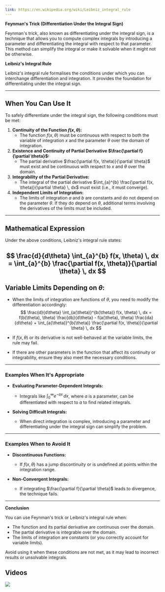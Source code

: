 ```yaml
---
link: https://en.wikipedia.org/wiki/Leibniz_integral_rule
---
```

**Feynman's Trick (Differentiation Under the Integral Sign)**

Feynman's trick, also known as differentiating under the integral sign, is a technique that allows you to compute complex integrals by introducing a parameter and differentiating the integral with respect to that parameter. This method can simplify the integral or make it solvable when it might not be otherwise.

**Leibniz's Integral Rule**

Leibniz's integral rule formalises the conditions under which you can interchange differentiation and integration. It provides the foundation for differentiating under the integral sign.

---
## **When You Can Use It**

To safely differentiate under the integral sign, the following conditions must be met:

1. **Continuity of the Function $f(x, \theta)$:**
   - The function $f(x, \theta)$ must be continuous with respect to both the variable of integration $x$ and the parameter $\theta$ over the domain of integration.
2. **Existence and Continuity of Partial Derivative $\frac{\partial f}{\partial \theta}$:**
   - The partial derivative $\frac{\partial f(x, \theta)}{\partial \theta}$ must exist and be continuous with respect to $x$ and $\theta$ over the domain.
3. **Integrability of the Partial Derivative:**
   - The integral of the partial derivative $\int_{a}^{b} \frac{\partial f(x, \theta)}{\partial \theta} \, dx$ must exist (i.e., it must converge).
4. **Independent Limits of Integration:**
   - The limits of integration $a$ and $b$ are constants and do not depend on the parameter $\theta$. If they do depend on $\theta$, additional terms involving the derivatives of the limits must be included.

---
## **Mathematical Expression**
Under the above conditions, Leibniz's integral rule states:

$$
\frac{d}{d\theta} \int_{a}^{b} f(x, \theta) \, dx = \int_{a}^{b} \frac{\partial f(x, \theta)}{\partial \theta} \, dx
$$
---

##  **Variable Limits Depending on $\theta$:**
   - When the limits of integration are functions of $\theta$, you need to modify the differentiation accordingly:
   $$
     \frac{d}{d\theta} \int_{a(\theta)}^{b(\theta)} f(x, \theta) \, dx = f(b(\theta), \theta) \frac{db}{d\theta} - f(a(\theta), \theta) \frac{da}{d\theta} + \int_{a(\theta)}^{b(\theta)} \frac{\partial f(x, \theta)}{\partial \theta} \, dx
     $$

 - If $f(x, \theta)$ or its derivative is not well-behaved at the variable limits, the rule may fail.
- If there are other parameters in the function that affect its continuity or integrability, ensure they also meet the necessary conditions.

---
### **Examples When It's Appropriate**

- **Evaluating Parameter-Dependent Integrals:**

  - Integrals like $\int_{0}^{\infty} e^{-ax} \, dx$, where $a$ is a parameter, can be differentiated with respect to $a$ to find related integrals.

- **Solving Difficult Integrals:**

  - When direct integration is complex, introducing a parameter and differentiating under the integral sign can simplify the problem.

---

### **Examples When to Avoid It**

- **Discontinuous Functions:**

  - If $f(x, \theta)$ has a jump discontinuity or is undefined at points within the integration range.

- **Non-Convergent Integrals:**

  - If integrating $\frac{\partial f}{\partial \theta}$ leads to divergence, the technique fails.

---

**Conclusion**

You can use Feynman's trick or Leibniz's integral rule when:

- The function and its partial derivative are continuous over the domain.
- The partial derivative is integrable over the domain.
- The limits of integration are constants (or you correctly account for variable limits).

Avoid using it when these conditions are not met, as it may lead to incorrect results or unsolvable integrals.

## Videos
![](https://www.youtube.com/watch?v=YO38MCdj-GM)